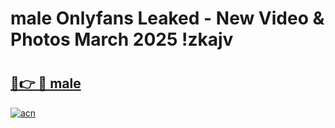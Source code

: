 # male Onlyfans Leaked - New Video & Photos March 2025 !zkajv

# <h2><a href="https://kktczg.iuczelnia.edu.pl?title=male&ref=zkajv">🔗👉 🔴 male</a></h2>

[![acn](https://github.com/user-attachments/assets/0f9c940e-d8b0-45ae-aac7-cd30a18b3e1c)](https://kktczg.iuczelnia.edu.pl?title=male&ref=zkajv)

